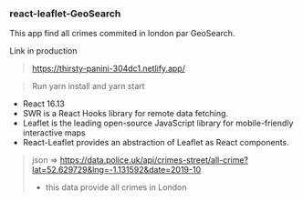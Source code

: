 ### react-leaflet-GeoSearch

This app find all crimes commited in london par GeoSearch.

Link in production 
> https://thirsty-panini-304dc1.netlify.app/

> Run yarn install
> and yarn start

- React 16.13
- SWR is a React Hooks library for remote data fetching.
- Leaflet is the leading open-source JavaScript library for mobile-friendly interactive maps
- React-Leaflet provides an abstraction of Leaflet as React components.

> json => https://data.police.uk/api/crimes-street/all-crime?lat=52.629729&lng=-1.131592&date=2019-10
> - this data provide all crimes in London
